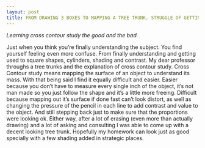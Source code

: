 ```yaml
---
layout: post
title: FROM DRAWING 3 BOXES TO MAPPING A TREE TRUNK. STRUGGLE OF GETTING INTO THE SEMESTER.
---
```


*Learning cross contour study the good and the bad.*

Just when you think you’re finally understanding the subject. You find yourself feeling even more confuse. 
From finally understanding and getting used to square shapes, cylinders, shading and contrast. 
My dear professor throughs a tree trunks and the explanation of cross contour study. Cross Contour study means mapping the surface of an object to understand its mass. 
With that being said I find it equally difficult and easier. Easier because you don’t have to measure every single inch of the object, it’s not man made so you just follow the shape and it’s a little more freeing. 
Difficult because mapping out it’s surface if done fast can’t look distort, as well as changing the pressure of the pencil in each line to add contrast and value to the object. And still stepping back just to make sure that the proportions were looking ok.
Either way, after a lot of erasing (even more than actually drawing) and a lot of asking and consulting I was able to come up with a decent looking tree trunk. 
Hopefully my homework can look just as good specially with a few shading added in strategic places.
